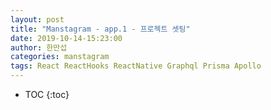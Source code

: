 ```yaml
---
layout: post
title: "Manstagram - app.1 - 프로젝트 셋팅"
date: 2019-10-14-15:23:00
author: 한만섭
categories: manstagram
tags: React ReactHooks ReactNative Graphql Prisma Apollo
---
```




* TOC
{:toc}



